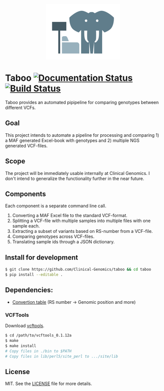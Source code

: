 <p align="center">
  <a href="https://github.com/Clinical-Genomics/taboo">
    <img width="240px" height="180px" src="artwork/icon.png"/>
  </a>
</p>

# Taboo [![Documentation Status][readthedocs-img]][readthedocs-url] [![Build Status][travis-img]][travis-url]
Taboo provides an automated pipipeline for comparing genotypes between different VCFs.

## Goal
This project intends to automate a pipeline for processing and comparing 1) a MAF generated Excel-book with genotypes and 2) multiple NGS generated VCF-files.

## Scope
The project will be immediately usable internally at Clinical Genomics. I don't intend to generalize the functionality further in the near future.

## Components
Each component is a separate command line call.

1. Converting a MAF Excel file to the standard VCF-format.
2. Splitting a VCF-file with multiple samples into multiple files with one sample each.
3. Extracting a subset of variants based on RS-number from a VCF-file.
4. Comparing genotypes across VCF-files.
5. Translating sample ids through a JSON dictionary.

## Install for development

```bash
$ git clone https://github.com/Clinical-Genomics/taboo && cd taboo
$ pip install --editable .
```

## Dependencies:
- [Convertion table][biomart-link] (RS number -> Genomic position and more)

### VCFTools
Download [vcftools](http://sourceforge.net/projects/vcftools/files/).

```bash
$ cd /path/to/vcftools_0.1.12a
$ make
$ make install
# Copy files in ./bin to $PATH
# Copy files in lib/perl5/site_perl to .../site/lib
```

## License
MIT. See the [LICENSE](LICENSE) file for more details.



[readthedocs-url]: https://readthedocs.org/projects/taboo/?badge=latest
[readthedocs-img]: https://readthedocs.org/projects/taboo/badge/?version=latest

[travis-url]: https://travis-ci.org/Clinical-Genomics/taboo
[travis-img]: https://img.shields.io/travis/Clinical-Genomics/taboo.svg?style=flat

[biomart-link]: http://www.ensembl.org/biomart/martview/7e283b1844f188e5b4d0638de21a9062?VIRTUALSCHEMANAME=default&ATTRIBUTES=hsapiens_snp.default.snp.chr_name|hsapiens_snp.default.snp.chrom_start|hsapiens_snp.default.snp.refsnp_id|hsapiens_snp.default.snp.allele&FILTERS=hsapiens_snp.default.filters.variation_source."dbSNP"|hsapiens_snp.default.filters.snp_filter."rs9434742,rs3753313,rs2076457,rs1065772,rs1056847,rs11264295,rs2296288,rs4804,rs1044973,rs2241801,rs3814354,rs1043833,rs1469375,rs2633852,rs1054975,rs1531875,rs2279077,rs11797,rs868891,rs1565377,rs900171,rs1056932,rs231399,rs2236052,rs3733276,rs6855349,rs6855305,rs10069050,rs8654,rs41115,rs42427,rs2273235,rs2273234,rs1050775,rs3734404,rs4871,rs204883,rs1015149,rs6883,rs16888055,rs648396,rs3734441,rs3752714,rs218965,rs7953,rs2159158,rs710098,rs1045510,rs1045511,rs2013586,rs3812471,rs11789987,rs2787374,rs8507,rs1056171,rs2229974,rs2250411,rs7070678,rs7076239,rs10763354,rs1675133,rs918144,rs587985,rs7300444,rs2075378,rs1059360,rs8716,rs10876422,rs2271189,rs3825175,rs5744857,rs14105,rs7797,rs10144418,rs7250,rs3825555,rs13065,rs1803283,rs501231,rs2970357,rs12906163,rs325400,rs8024370,rs1805105,rs26840,rs1049208,rs887854,rs1050068,rs1050069,rs2075511,rs4077410,rs1131220,rs7195377,rs3809871,rs216193,rs12452857,rs507577,rs2070106,rs2228253,rs2228251,rs2229358,rs2230772,rs1037256,rs674402,rs9302885,rs3809997,rs759073,rs7255265,rs3745681,rs2279003,rs12602,rs2292812,rs10423138,rs3764535,rs6110019,rs3810526,rs495337,rs492702,rs2229741,rs2839181,rs11702450,rs4488761,rs4633,rs12148,rs4898,rs1043031,rs1043034,rs11010"&VISIBLEPANEL=resultspanel
